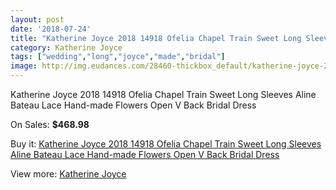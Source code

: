 ```yaml
---
layout: post
date: '2018-07-24'
title: "Katherine Joyce 2018 14918 Ofelia Chapel Train Sweet Long Sleeves Aline Bateau Lace Hand-made Flowers Open V Back Bridal Dress"
category: Katherine Joyce
tags: ["wedding","long","joyce","made","bridal"]
image: http://img.eudances.com/28460-thickbox_default/katherine-joyce-2018-14918-ofelia-chapel-train-sweet-long-sleeves-aline-bateau-lace-hand-made-flowers-open-v-back-bridal-dress.jpg
---
```

Katherine Joyce 2018 14918 Ofelia Chapel Train Sweet Long Sleeves Aline Bateau Lace Hand-made Flowers Open V Back Bridal Dress

On Sales: **$468.98**
<a href="https://www.eudances.com/en/katherine-joyce/9352-katherine-joyce-2018-14918-ofelia-chapel-train-sweet-long-sleeves-aline-bateau-lace-hand-made-flowers-open-v-back-bridal-dress.html"><amp-img layout="responsive" width="600" height="600" src="//img.eudances.com/28460-thickbox_default/katherine-joyce-2018-14918-ofelia-chapel-train-sweet-long-sleeves-aline-bateau-lace-hand-made-flowers-open-v-back-bridal-dress.jpg" alt="Katherine Joyce 2018 14918 Ofelia Chapel Train Sweet Long Sleeves Aline Bateau Lace Hand-made Flowers Open V Back Bridal Dress 0" /></a>
<a href="https://www.eudances.com/en/katherine-joyce/9352-katherine-joyce-2018-14918-ofelia-chapel-train-sweet-long-sleeves-aline-bateau-lace-hand-made-flowers-open-v-back-bridal-dress.html"><amp-img layout="responsive" width="600" height="600" src="//img.eudances.com/28465-thickbox_default/katherine-joyce-2018-14918-ofelia-chapel-train-sweet-long-sleeves-aline-bateau-lace-hand-made-flowers-open-v-back-bridal-dress.jpg" alt="Katherine Joyce 2018 14918 Ofelia Chapel Train Sweet Long Sleeves Aline Bateau Lace Hand-made Flowers Open V Back Bridal Dress 1" /></a>
<a href="https://www.eudances.com/en/katherine-joyce/9352-katherine-joyce-2018-14918-ofelia-chapel-train-sweet-long-sleeves-aline-bateau-lace-hand-made-flowers-open-v-back-bridal-dress.html"><amp-img layout="responsive" width="600" height="600" src="//img.eudances.com/28464-thickbox_default/katherine-joyce-2018-14918-ofelia-chapel-train-sweet-long-sleeves-aline-bateau-lace-hand-made-flowers-open-v-back-bridal-dress.jpg" alt="Katherine Joyce 2018 14918 Ofelia Chapel Train Sweet Long Sleeves Aline Bateau Lace Hand-made Flowers Open V Back Bridal Dress 2" /></a>
<a href="https://www.eudances.com/en/katherine-joyce/9352-katherine-joyce-2018-14918-ofelia-chapel-train-sweet-long-sleeves-aline-bateau-lace-hand-made-flowers-open-v-back-bridal-dress.html"><amp-img layout="responsive" width="600" height="600" src="//img.eudances.com/28463-thickbox_default/katherine-joyce-2018-14918-ofelia-chapel-train-sweet-long-sleeves-aline-bateau-lace-hand-made-flowers-open-v-back-bridal-dress.jpg" alt="Katherine Joyce 2018 14918 Ofelia Chapel Train Sweet Long Sleeves Aline Bateau Lace Hand-made Flowers Open V Back Bridal Dress 3" /></a>
<a href="https://www.eudances.com/en/katherine-joyce/9352-katherine-joyce-2018-14918-ofelia-chapel-train-sweet-long-sleeves-aline-bateau-lace-hand-made-flowers-open-v-back-bridal-dress.html"><amp-img layout="responsive" width="600" height="600" src="//img.eudances.com/28462-thickbox_default/katherine-joyce-2018-14918-ofelia-chapel-train-sweet-long-sleeves-aline-bateau-lace-hand-made-flowers-open-v-back-bridal-dress.jpg" alt="Katherine Joyce 2018 14918 Ofelia Chapel Train Sweet Long Sleeves Aline Bateau Lace Hand-made Flowers Open V Back Bridal Dress 4" /></a>
<a href="https://www.eudances.com/en/katherine-joyce/9352-katherine-joyce-2018-14918-ofelia-chapel-train-sweet-long-sleeves-aline-bateau-lace-hand-made-flowers-open-v-back-bridal-dress.html"><amp-img layout="responsive" width="600" height="600" src="//img.eudances.com/28461-thickbox_default/katherine-joyce-2018-14918-ofelia-chapel-train-sweet-long-sleeves-aline-bateau-lace-hand-made-flowers-open-v-back-bridal-dress.jpg" alt="Katherine Joyce 2018 14918 Ofelia Chapel Train Sweet Long Sleeves Aline Bateau Lace Hand-made Flowers Open V Back Bridal Dress 5" /></a>

Buy it: [Katherine Joyce 2018 14918 Ofelia Chapel Train Sweet Long Sleeves Aline Bateau Lace Hand-made Flowers Open V Back Bridal Dress](https://www.eudances.com/en/katherine-joyce/9352-katherine-joyce-2018-14918-ofelia-chapel-train-sweet-long-sleeves-aline-bateau-lace-hand-made-flowers-open-v-back-bridal-dress.html "Katherine Joyce 2018 14918 Ofelia Chapel Train Sweet Long Sleeves Aline Bateau Lace Hand-made Flowers Open V Back Bridal Dress")

View more: [Katherine Joyce](https://www.eudances.com/en/142-katherine-joyce "Katherine Joyce")